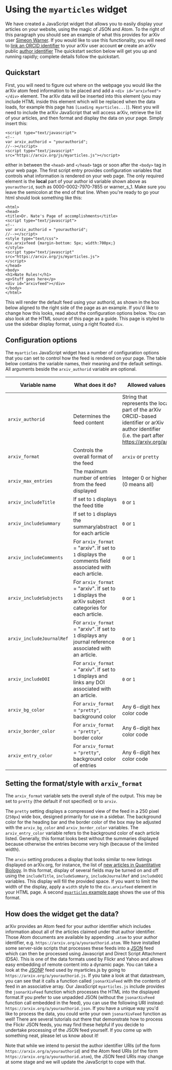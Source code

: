 Using the `myarticles` widget
=============================

We have created a JavaScript widget that allows you to easily display
your articles on your website, using the magic of JSON and Atom. To the
right of this paragraph you should see an example of what this provides
for arXiv user [Simeon Warner](https://arxiv.org/a/0000-0002-7970-7855).
If you would like to use this functionality, you will need to [link an
ORCID identifier](https://arxiv.org/user/confirm_orcid_id) to your arXiv user account
**or** create an arXiv public [author identifier](/help/author_identifiers.md)
The quickstart section below will get you up and running rapidly;
complete details follow the quickstart.

Quickstart
----------

First, you will need to figure out where on the webpage you would like
the arXiv atom feed information to be placed and add a
`<div id="arxivfeed"></div>` element. The arXiv data will be inserted
into this element (you may include HTML inside this element which will
be replaced when the data loads, for example this page has
`[Loading myarticles...]`). Next you will need to include the arXiv
JavaScript that will access arXiv, retrieve the list of your articles,
and then format and display the data on your page. Simply insert this:

```
<script type="text/javascript">
<!--
var arxiv_authorid = "yourauthorid";
//--></script>
<script type="text/javascript" src="https://arxiv.org/js/myarticles.js"></script> 
```

either in between the `<head>` and `</head>` tags or soon after the
`<body>` tag in your web page. The first script entry provides
configuration variables that controls what information is rendered on
your web page. The only required element is the **local** part of your
author id variable shown above as `yourauthorid`, such as
0000-0002-7970-7855 or warner\_s\_1. Make sure you leave the semicolon
at the end of that line. When you're ready to go your html should look
something like this:

```
<html>
<head>
<title>Dr. Nate's Page of accomplishments</title>
<script type="text/javascript">
<!--
var arxiv_authorid = "yourauthorid";
//--></script>
<style type="text/css">
div.arxivfeed {margin-bottom: 5px; width:700px;}
</style>
<script type="text/javascript" src="https://arxiv.org/js/myarticles.js">
</script>
</head>
<body>
<h1>Nate Rules!</h1>
<p>Stuff goes here</p>
<div id="arxivfeed"></div>
</body>
</html>
```

This will render the default feed using your authorid, as shown in the
box below aligned to the right side of the page as an example. If you'd
like to change how this looks, read about the configuration options
below. You can also look at the HTML source of this page as a guide.
This page is styled to use the sidebar display format, using a right
floated `div`.

<span id="config">Configuration options</span>
----------------------------------------------

The `myarticles` JavaScript widget has a number of configuration options
that you can set to control how the feed is rendered on your page. The
table below contains the variable names, their meaning and the default
settings. All arguments beside the `arxiv_authorid` variable are
optional.

| Variable name             | What does it do?                                                                                       | Allowed values                                                                                                                                   | Default value                 |
|---------------------------|--------------------------------------------------------------------------------------------------------|--------------------------------------------------------------------------------------------------------------------------------------------------|-------------------------------|
| `arxiv_authorid`          | Determines the feed content                                                                            | String that represents the local part of the arXiv ORCID-based identifier or arXiv author identifier (i.e. the part after https://arxiv.org/a/). | None                          |
| `arxiv_format`            | Controls the overall format of the feed                                                                | `arxiv` or `pretty`                                                                                                                              | `pretty`                      |
| `arxiv_max_entries`       | The maximum number of entries from the feed displayed                                                  | Integer 0 or higher (0 means all)                                                                                                                | `10`                          |
| `arxiv_includeTitle`      | If set to `1` displays the feed title                                                                  | `0` or `1`                                                                                                                                       | `1` (show title)              |
| `arxiv_includeSummary`    | If set to `1` displays the summary/abstract for each article                                           | `0` or `1`                                                                                                                                       | `0` (hide summary)            |
| `arxiv_includeComments`   | For `arxiv_format` = "arxiv". If set to `1` displays the comments field associated with each article.  | `0` or `1`                                                                                                                                       | `1` (show comments)           |
| `arxiv_includeSubjects`   | For `arxiv_format` = "arxiv". If set to `1` displays the arXiv subject categories for each article.    | `0` or `1`                                                                                                                                       | `1` (show subjects)           |
| `arxiv_includeJournalRef` | For `arxiv_format` = "arxiv". If set to `1` displays any journal reference associated with an article. | `0` or `1`                                                                                                                                       | `1` (show journal references) |
| `arxiv_includeDOI`        | For `arxiv_format` = "arxiv". If set to `1` displays and links any DOI associated with an article.     | `0` or `1`                                                                                                                                       | `1` (show DOIs)               |
| `arxiv_bg_color`          | For `arxiv_format` = `"pretty"`, background color                                                      | Any 6-digit hex color code                                                                                                                       | `85BC8F` (green)              |
| `arxiv_border_color`      | For `arxiv_format` = `"pretty"`, border color                                                          | Any 6-digit hex color code                                                                                                                       | `006400` (dark green)         |
| `arxiv_entry_color`       | For `arxiv_format` = `"pretty"`, background color of entries                                           | Any 6-digit hex color code                                                                                                                       | `FFFFFF` (white)              |

Setting the format/style with `arxiv_format`
--------------------------------------------

The `arxiv_format` variable sets the overall style of the output. This
may be set to `pretty` (the default if not specified) or to `arxiv`.

The `pretty` setting displays a compressed view of the feed in a 250
pixel (`250px`) wide box, designed primarily for use in a sidebar. The
background color for the heading bar and the border color of the box may
be adjusted with the `arxiv_bg_color` and `arxiv_border_color`
variables. The `arxiv_entry_color` variable refers to the background
color of each article listed. Generally, this format looks best without
the summaries displayed because otherwise the entries become very high
(because of the limited width).

The `arxiv` setting produces a display that looks similar to new
listings displayed on arXiv.org, for instance, the list of [new articles
in Quantitative Biology](https://arxiv.org/list/q-bio/new). In this format, display of
several fields may be turned on and off using the `includeTitle`,
`includeSummary`, `includeJournalRef` and `includeDOI` variables. This
display will fill the provided space. If you want to limit the width of
the display, apply a `width` style to the `div.arxivfeed` element in
your HTML page. A second [`myarticles` example page](/help/myarticles_ex2.md)
shows the use of this format.

How does the widget get the data?
---------------------------------

arXiv provides an Atom feed for your author identifier which includes
information about all of the articles claimed under that author
identifier. Those Atom documents are available by appending `.atom` to
your author identifier, e.g. `https://arxiv.org/a/yourauthorid.atom`. We
have installed some server-side scripts that processes these feeds into
a [JSON](http://www.json.org/) feed which can then be processed using
Javascript and Direct Script Attachment (DSA). This is one of the data
formats used by Flickr and Yahoo and allows easy embedding of remote
content into a dynamic page. You can take a look at the
[JSONP](https://en.wikipedia.org/wiki/JSONP) feed used by myarticles.js
by going to `https://arxiv.org/a/yourauthorid.js`. If you take a look at
that datastream, you can see that it calls a function called
`jsonarXivFeed` with the contents of feed in an associative array. Our
JavaScript `myarticles.js` include provides the `jsonarXivFeed` function
which processes the HTML into the displayed format.If you prefer to use
unpadded JSON (without the `jsonarXivFeed` function call embedded in the
feed), you can use the following URI instead:
`https://arxiv.org/a/yourauthorid.json`. If you have a unique way you'd
like to process the data, you could write your own `jsonarXivFeed`
function as well! There are several tutorials out there that demonstrate
how to process the Flickr JSON feeds, you may find these helpful if you
decide to undertake processing of the JSON feed yourself. If you come up
with something neat, please let us know about it!

Note that while we intend to persist the author identifier URIs (of the
form `https://arxiv.org/a/yourauthorid`) and the Atom feed URIs (of the
form `https://arxiv.org/a/yourauthorid.atom`), the JSON feed URIs may
change at some stage and we will update the JavaScript to cope with
that.
